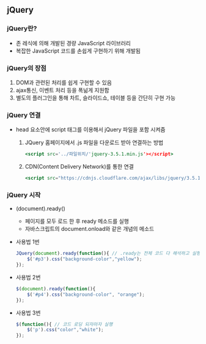 ## jQuery

### jQuery란?

- 존 레식에 의해 개발된 경량 JavaScript 라이브러리
- 복잡한 JavaScript 코드를 손쉽게 구현하기 위해 개발됨

### jQuery의 장점

1. DOM과 관련된 처리를 쉽게 구현할 수 있음
2. ajax통신, 이벤트 처리 등을 폭넒게 지원함
3. 별도의 플러그인을 통해 차트, 슬라이드쇼, 테이블 등을 간단히 구현 가능

### jQuery 연결

- head 요소안에 script 태그를 이용해서 jQuery 파일을 포함 시켜줌
    1. JQuery 홈페이지에서 .js 파일을 다운로드 받아 연결하는 방법

        ```jsx
        <script src='../파일위치/'jquery-3.5.1.min.js'></script>
        ```

    2. CDN(Content Delivery Network)를 통한 연결

        ```jsx
        <script src="https://cdnjs.cloudflare.com/ajax/libs/jquery/3.5.1/jquery.min.js"></script>
        ```

### jQuery 시작

- (document).ready()
    - 페이지를 모두 로드 한 후 ready 메소드를 실행
    - 자바스크립트의 document.onload와 같은 개념의 메소드
- 사용법 1번

    ```jsx
    JQuery(document).ready(function(){ // .ready는 전체 코드 다 해석하고 실행
    	$('#p3').css("background-color","yellow");
    });
    ```

- 사용법 2번

    ```jsx
    $(document).ready(function(){
    	$('#p4').css("background-color", "orange");
    });
    ```

- 사용법 3번

    ```jsx
    $(function(){ // 코드 로딩 되자마자 실행
    	$('p').css("color","white");
    });
    ```
